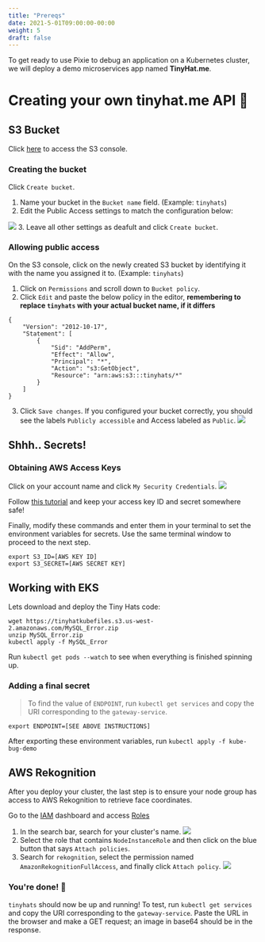 ```yaml
---
title: "Prereqs"
date: 2021-5-01T09:00:00-00:00
weight: 5
draft: false
---
```


To get ready to use Pixie to debug an application on a Kubernetes cluster, we will deploy a demo microservices app named **TinyHat.me**.

# Creating your own tinyhat.me API 👒

## S3 Bucket
Click [here](https://console.aws.amazon.com/s3/home) to access the S3 console.

### Creating the bucket
Click `Create bucket`.

1. Name your bucket in the `Bucket name` field. (Example: `tinyhats`)
2. Edit the Public Access settings to match the configuration below:

![](/images/u6ZrfvH.png)
3. Leave all other settings as deafult and click `Create bucket`.

### Allowing public access
On the S3 console, click on the newly created S3 bucket by identifying it with the name you assigned it to. (Example: `tinyhats`)

1. Click on `Permissions` and scroll down to `Bucket policy`.
2. Click `Edit` and paste the below policy in the editor, **remembering to replace `tinyhats` with your actual bucket name, if it differs**
```
{
    "Version": "2012-10-17",
    "Statement": [
        {
            "Sid": "AddPerm",
            "Effect": "Allow",
            "Principal": "*",
            "Action": "s3:GetObject",
            "Resource": "arn:aws:s3:::tinyhats/*"
        }
    ]
}
```
3. Click `Save changes`. If you configured your bucket correctly, you should see the labels `Publicly accessible` and Access labeled as `Public`.
![](/images/cYq2MYc.png)

## Shhh.. Secrets!

### Obtaining AWS Access Keys
Click on your account name and click `My Security Credentials`.
![](/images/mvBb9l0.png)

Follow [this tutorial](https://www.msp360.com/resources/blog/how-to-find-your-aws-access-key-id-and-secret-access-key/) and keep your access key ID and secret somewhere safe!

Finally, modify these commands and enter them in your terminal to set the environment variables for secrets. Use the same terminal window to proceed to the next step.
``` 
export S3_ID=[AWS KEY ID]
export S3_SECRET=[AWS SECRET KEY]
```

## Working with EKS

Lets download and deploy the Tiny Hats code:

```
wget https://tinyhatkubefiles.s3.us-west-2.amazonaws.com/MySQL_Error.zip
unzip MySQL_Error.zip
kubectl apply -f MySQL_Error
```

Run `kubectl get pods --watch` to see when everything is finished spinning up.

### Adding a final secret
> To find the value of `ENDPOINT`, run `kubectl get services` and copy the URI corresponding to the `gateway-service`.

```
export ENDPOINT=[SEE ABOVE INSTRUCTIONS]
```

After exporting these environment variables, run `kubectl apply -f kube-bug-demo`

## AWS Rekognition
After you deploy your cluster, the last step is to ensure your node group has access to AWS Rekognition to retrieve face coordinates.

Go to the [IAM](https://console.aws.amazon.com/iamv2/home) dashboard and access [Roles](https://console.aws.amazon.com/iamv2/home?#/roles)

1. In the search bar, search for your cluster's name.
![](/images/I43b4Tz.png)
2. Select the role that contains `NodeInstanceRole` and then click on the blue button that says `Attach policies`.
3. Search for `rekognition`, select the permission named `AmazonRekognitionFullAccess`, and finally click `Attach policy`.
![](/images/F37R58I.png)

### You're done! 🎉
`tinyhats` should now be up and running! To test, run `kubectl get services` and copy the URI corresponding to the `gateway-service`. Paste the URL in the browser and make a GET request; an image in base64 should be in the response.

